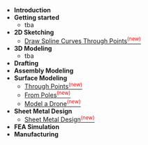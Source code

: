 * **Introduction**
* **Getting started**
  * tba
* **2D Sketching**
  * [Draw Spline Curves Through Points<sup style="color:red">(new)<sup>](spline-through-point-from-file.md)
* **3D Modeling**
  * tba
* **Drafting**
* **Assembly Modeling**
* **Surface Modeling**
  * [Through Points<sup style="color:red">(new)<sup>](surface-through-points.md)
  * [From Poles<sup style="color:red">(new)<sup>](surface-from-poles.md)
  * [Model a Drone<sup style="color:red">(new)<sup>](surface-model-a-drone.md)
* **Sheet Metal Design**
  * [Sheet Metal Design<sup style="color:red">(new)<sup>](sheet-metal-design.md)
* **FEA Simulation**
* **Manufacturing**
